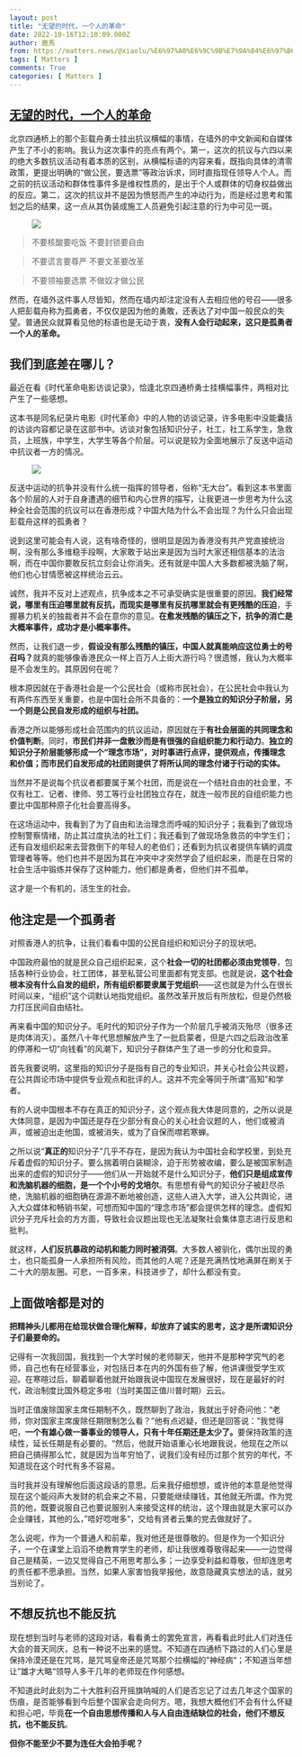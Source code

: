 ```yaml
---
layout: post
title: "无望的时代，一个人的革命"
date: 2022-10-16T12:10:09.000Z
author: 鹿馬
from: https://matters.news/@xiaolu/%E6%97%A0%E6%9C%9B%E7%9A%84%E6%97%B6%E4%BB%A3-%E4%B8%80%E4%B8%AA%E4%BA%BA%E7%9A%84%E9%9D%A9%E5%91%BD-bafyreid4a2ckzi7zgtnb7j5yz4qmxdpizwhbjkcsmkdsudgjlqjmufcsvy
tags: [ Matters ]
comments: True
categories: [ Matters ]
---
```

<!--1665922209000-->
[无望的时代，一个人的革命](https://matters.news/@xiaolu/%E6%97%A0%E6%9C%9B%E7%9A%84%E6%97%B6%E4%BB%A3-%E4%B8%80%E4%B8%AA%E4%BA%BA%E7%9A%84%E9%9D%A9%E5%91%BD-bafyreid4a2ckzi7zgtnb7j5yz4qmxdpizwhbjkcsmkdsudgjlqjmufcsvy)
------

<div>
<p>北京四通桥上的那个彭载舟勇士挂出抗议横幅的事情，在墙外的中文新闻和自媒体产生了不小的影响。我认为这次事件的亮点有两个。第一，这次的抗议与六四以来的绝大多数抗议活动有着本质的区别，从横幅标语的内容来看，既指向具体的清零政策，更提出明确的“做公民，要选票”等政治诉求，同时直指现任领导人个人。而之前的抗议活动和群体性事件多是维权性质的，是出于个人或群体的切身权益做出的反应。第二，这次的抗议并不是因为愤怒而产生的冲动行为，而是经过思考和策划之后的结果，这一点从其伪装成施工人员避免引起注意的行为中可见一斑。</p><figure class="image"><img src="https://assets.matters.news/embed/97e6262e-1871-4f2e-bfd0-aada6c7f7bca.jpeg" data-asset-id="97e6262e-1871-4f2e-bfd0-aada6c7f7bca" referrerpolicy="no-referrer"><figcaption><span></span></figcaption></figure><blockquote>不要核酸要吃饭 不要封锁要自由 </blockquote><blockquote>不要谎言要尊严 不要文革要改革 </blockquote><blockquote>不要领袖要选票 不做奴才做公民</blockquote><p>然而，在墙外这件事人尽皆知，然而在墙内却注定没有人去相应他的号召——很多人把彭载舟称为孤勇者，不仅仅是因为他的勇敢，还表达了对中国一般民众的失望。普通民众就算看见他的标语也是无动于衷，<strong>没有人会行动起来，这只是孤勇者一个人的革命。</strong></p><h2>我们到底差在哪儿？</h2><p>最近在看《时代革命电影访谈记录》，恰逢北京四通桥勇士挂横幅事件，两相对比产生了一些感想。</p><p>这本书是同名纪录片电影《时代革命》中的人物的访谈记录，许多电影中没能囊括的访谈内容都记录在这部书中。访谈对象包括知识分子，社工，社工系学生，急救员，上班族，中学生，大学生等各个阶层。可以说是较为全面地展示了反送中运动中抗议者一方的情况。</p><figure class="image"><img src="https://assets.matters.news/embed/36653d5e-757e-45bd-95af-67bf9bf5cf8e.png" data-asset-id="36653d5e-757e-45bd-95af-67bf9bf5cf8e" referrerpolicy="no-referrer"><figcaption><span></span></figcaption></figure><p>反送中运动的抗争并没有什么统一指挥的领导者，俗称“无大台”。看到这本书里面各个阶层的人对于自身遭遇的细节和内心世界的描写，让我更进一步思考为什么这种全社会范围的抗议可以在香港形成？中国大陆为什么不会出现？为什么只会出现彭载舟这样的孤勇者？</p><p>说到这里可能会有人说，这有啥奇怪的，很明显是因为香港没有共产党直接统治啊，没有那么多维稳手段啊，大家敢于站出来是因为当时大家还相信基本的法治啊，而在中国你要敢反抗立刻会让你消失。还有就是中国人大多数都被洗脑了啊，他们也心甘情愿被这样统治云云。</p><p>诚然，我并不反对上述观点，抗争成本之不可承受确实是很重要的原因。<strong>我们经常说，哪里有压迫哪里就有反抗，而现实是哪里有反抗哪里就会有更残酷的压迫</strong>，手握暴力机关的独裁者并不会在意你的意见。<strong>在愈发残酷的镇压之下，抗争的消亡是大概率事件，成功才是小概率事件。</strong></p><p>然而，让我们退一步，<strong>假设没有那么残酷的镇压，中国人就真能响应这位勇士的号召吗？</strong>就真的能够像香港民众一样上百万人上街大游行吗？很遗憾，我认为大概率是不会发生的。其原因何在呢？</p><p>根本原因就在于香港社会是一个公民社会（或称市民社会），在公民社会中我认为有两件东西至关重要，也是中国社会所不具备的：<strong>一个是独立的知识分子阶层，另一个则是公民自发形成的组织与社团。</strong></p><p>香港之所以能够形成社会范围内的抗议运动，原因就在于<strong>有社会层面的共同理念和价值判断</strong>。同时，<strong>市民们并非一盘散沙而是有很强的自组织能力和行动力</strong>。<strong>独立的知识分子阶层能够形成一个“理念市场”，对时事进行点评，提供观点，传播理念和价值；而市民们自发形成的社团则提供了将所认同的理念付诸于行动的实体。</strong></p><p>当然并不是说每个抗议者都要属于某个社团，而是说在一个结社自由的社会里，不仅有社工、记者、律师、劳工等行业社团独立存在，就连一般市民的自组织能力也要比中国那种原子化社会要高得多。</p><p>在这场运动中，我看到了为了自由和法治理念而呼喊的知识分子；我看到了做现场控制警察情绪，防止其过度执法的社工们；我还看到了做现场急救员的中学生们；还有自发组织起来去营救倒下的年轻人的老伯们；还看到为抗议者提供车辆的调度管理者等等。他们也并不是因为其在冲突中才突然学会了组织起来，而是在日常的社会生活中锻练并保存了这种能力，他们都是勇者，但他们并不孤单。</p><p>这才是一个有机的，活生生的社会。</p><h2>他注定是一个孤勇者</h2><p>对照香港人的抗争，让我们看看中国的公民自组织和知识分子的现状吧。</p><p>中国政府最怕的就是民众自己组织起来，这个<strong>社会一切的社团都必须由党领导</strong>，包括各种行业协会，社工团体，甚至私营公司里面都有党支部。也就是说，<strong>这个社会根本没有什么自发的组织，所有组织都要隶属于党组织</strong>——这也就是为什么在很长时间以来，“组织”这个词默认地指党组织。虽然改革开放后有所放松，但是仍然极力打压民间自由结社。</p><p>再来看中国的知识分子。毛时代的知识分子作为一个阶层几乎被消灭殆尽（很多还是肉体消灭）。虽然八十年代思想解放产生了一批启蒙者，但是六四之后政治改革的停滞和一切“向钱看”的风潮下，知识分子群体产生了进一步的分化和变异。</p><p>首先我要说明，这里指的知识分子是指有自己的专业知识，并关心社会公共议题，在公共舆论市场中提供专业观点和批评的人。这并不完全等同于所谓“高知”和学者。</p><p>有的人说中国根本不存在真正的知识分子，这个观点我大体是同意的，之所以说是大体同意，是因为中国还是存在少部分有良心的关心社会议题的人，他们或被消声，或被迫出走他国，或被消失，或为了自保而噤若寒蝉。</p><p>之所以说“<strong>真正的</strong>知识分子”几乎不存在，是因为我认为中国社会和学校里，到处充斥着虚假的知识分子。要么揣着明白装糊涂，迫于形势被收编，要么是被国家制造出来的虚假的知识分子——他们从一开始就不是什么知识分子，<strong>他们只是组成宣传和洗脑机器的细胞，是一个个小号的戈培尔</strong>。有思想有骨气的知识分子被赶尽杀绝，洗脑机器的细胞确在源源不断地被创造，这些人进入大学，进入公共舆论，进入大众媒体和畅销书架，可想而知中国的“理念市场”都会提供怎样的理念。虚假知识分子充斥社会的方方面，导致社会议题出现也无法凝聚社会集体意志进行反思和批判。</p><p>就这样，<strong>人们反抗暴政的动机和能力同时被消弭</strong>。大多数人被驯化，偶尔出现的勇士，也只能孤身一人承担所有风险，而其他的人呢？还是充满热忱地满屏在刷关于二十大的朋友圈。可悲，一百多来，科技进步了，却什么都没有变。</p><h2>上面做啥都是对的</h2><p><strong>把精神头儿都用在给现状做合理化解释，却放弃了诚实的思考，这才是所谓知识分子们最要命的。</strong></p><p>记得有一次我回国，我找到一个大学时候的老师聊天，他并不是那种学究气的老师，自己也有在经营事业，对包括日本在内的外国有些了解，他讲课很受学生欢迎。在寒暄过后，聊着聊着他就开始跟我说中国现在发展很好，现在是最好的时代，政治制度比国外稳定多啦（当时美国正值川普时期）云云。</p><p>当时正值废除国家主席任期制不久，既然聊到了政治，我就出于好奇问他：“老师，你对国家主席废除任期限制怎么看？”他有点迟疑，但还是回答说：”我觉得吧，<strong>一个有雄心做一番事业的领导人，只有十年任期还是太少了。</strong>要保持政策的连续性，延长任期是有必要的。“然后，他就开始语重心长地跟我说，他现在之所以把自己搞得那么忙，就是因为当年穷怕了，说我们没有经历过那个贫穷的年代，不知道现在这个时代有多不容易。</p><p>当时我并没有理解他后面这段话的意思。后来我仔细想想，或许他的本意是他觉得现在这个能闷声大发财的机会来之不易，只要能继续赚钱，其他就无所谓。作为党员的他，既要说服自己也要说服别人来接受这样的统治，这个理由就是大家可以办企业赚钱，其他的么，”唔好唸咁多“，交给有贤者云集的党去做就好了。</p><p>怎么说呢，作为一个普通人和前辈，我对他还是很尊敬的。但是作为一个知识分子，一个在课堂上滔滔不绝教育学生的老师，却让我很难尊敬得起来——一边觉得自己是精英，一边又觉得自己不用思考那么多；一边享受利益和尊敬，但却连思考的责任都不愿承担。当然，如果人家害怕我举报他，故意隐藏真实想法的话，就另当别论了。</p><h2><strong>不想反抗也不能反抗</strong></h2><p>现在想到当时与老师的这段对话，看看勇士的罢免宣言，再看看此时此人们对连任大会的普天同庆，总有一种说不出来的感觉。不知道在四通桥下路过的人们心里是保持冷漠还是在咒骂，是咒骂皇帝还是咒骂那个拉横幅的”神经病“；不知道当年想让”雄才大略“领导人多干几年的老师现在作何感想。</p><p>不知道此时此刻为二十大胜利召开摇旗呐喊的人们是否忘记了过去几年这个国家的伤痕，是否能够看到今后整个国家会走向何方。嗯，我想大概他们不会有什么怀疑和担心吧，毕竟<strong>在一个自由思想传播和人与人自由连结缺位的社会，他们不想反抗，也不能反抗</strong>。</p><p><strong>但你不能至少不要为连任大会拍手呢？</strong></p>
</div>
